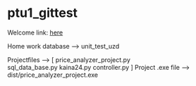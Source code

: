 # ptu1_gittest

Welcome link: [here](https://www.youtube.com/watch?v=dQw4w9WgXcQ?autoplay=1)

Home work database --> unit_test_uzd

Projectfiles --> [
    price_analyzer_project.py  
    sql_data_base.py 
    kaina24.py
    controller.py
    ]
Project .exe file --> dist/price_analyzer_project.exe
